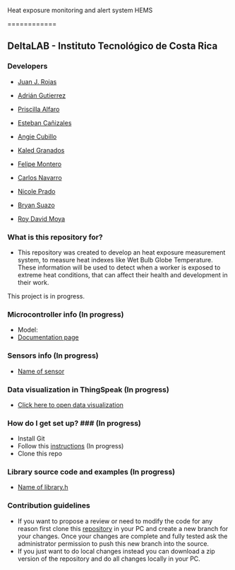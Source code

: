 Heat exposure monitoring and alert system HEMS

============
## DeltaLAB - Instituto Tecnológico de Costa Rica

### Developers

* [Juan J. Rojas](mailto:juan.rojas@itcr.ac.cr) 

* [Adrián Gutierrez](mailto:a.gutierrez@itcr.ac.cr)

* [Priscilla Alfaro](mailto:priscillalfaro01@gmail.com)

* [Esteban Cañizales](mailto:esteban2802@estudiantec.cr)

* [Angie Cubillo](mailto:ancubillo@estudiantec.cr)

* [Kaled Granados](mailto:kalebgranac13@estudiantec.cr)

* [Felipe Montero](mailto:femontero@estudiantec.cr)

* [Carlos Navarro](mailto:canavarro@estudiantec.cr)

* [Nicole Prado](mailto:nicoleprado@estudiantec.cr)

* [Bryan Suazo](mailto:bsuazo@estudiantec.cr)

* [Roy David Moya](mailto:roy.d.777@estudiantec.cr)


### What is this repository for? ###

* This repository was created to develop an heat exposure measurement system, to measure heat indexes like Wet Bulb Globe Temperature. These information will be used to detect when a worker is exposed to extreme heat conditions, that can affect their health and development in their work.

This project is in progress.

### Microcontroller info (In progress)

* Model: 
* [Documentation page]()


### Sensors info (In progress)

* [Name of sensor]()


### Data visualization in ThingSpeak (In progress)

* [Click here to open data visualization]()


### How do I get set up? ### (In progress)

* Install Git
* Follow this [instructions]()   (In progress)
* Clone this repo

### Library source code and examples (In progress)

* [Name of library.h]()


### Contribution guidelines ###

* If you want to propose a review or need to modify the code for any reason first clone this [repository](https://github.com/DeltaLabo/hems) in your PC and create a new branch for your changes. Once your changes are complete and fully tested ask the administrator permission to push this new branch into the source.
* If you just want to do local changes instead you can download a zip version of the repository and do all changes locally in your PC. 
